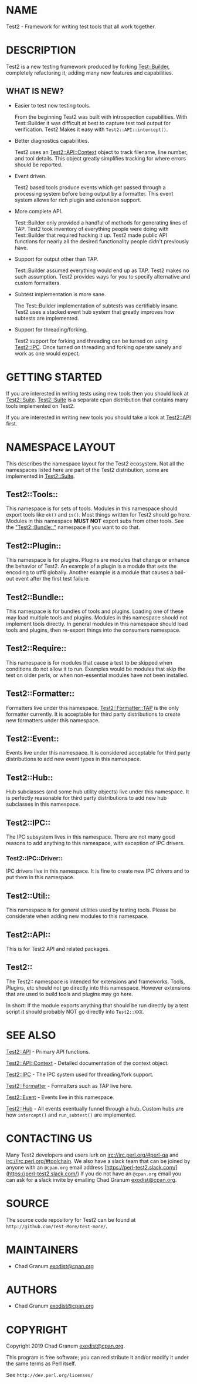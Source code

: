 # NAME

Test2 - Framework for writing test tools that all work together.

# DESCRIPTION

Test2 is a new testing framework produced by forking [Test::Builder](https://metacpan.org/pod/Test%3A%3ABuilder),
completely refactoring it, adding many new features and capabilities.

## WHAT IS NEW?

- Easier to test new testing tools.

    From the beginning Test2 was built with introspection capabilities. With
    Test::Builder it was difficult at best to capture test tool output for
    verification. Test2 Makes it easy with `Test2::API::intercept()`.

- Better diagnostics capabilities.

    Test2 uses an [Test2::API::Context](https://metacpan.org/pod/Test2%3A%3AAPI%3A%3AContext) object to track filename, line number, and
    tool details. This object greatly simplifies tracking for where errors should
    be reported.

- Event driven.

    Test2 based tools produce events which get passed through a processing system
    before being output by a formatter. This event system allows for rich plugin
    and extension support.

- More complete API.

    Test::Builder only provided a handful of methods for generating lines of TAP.
    Test2 took inventory of everything people were doing with Test::Builder that
    required hacking it up. Test2 made public API functions for nearly all the
    desired functionality people didn't previously have.

- Support for output other than TAP.

    Test::Builder assumed everything would end up as TAP. Test2 makes no such
    assumption. Test2 provides ways for you to specify alternative and custom
    formatters.

- Subtest implementation is more sane.

    The Test::Builder implementation of subtests was certifiably insane. Test2 uses
    a stacked event hub system that greatly improves how subtests are implemented.

- Support for threading/forking.

    Test2 support for forking and threading can be turned on using [Test2::IPC](https://metacpan.org/pod/Test2%3A%3AIPC).
    Once turned on threading and forking operate sanely and work as one would
    expect.

# GETTING STARTED

If you are interested in writing tests using new tools then you should look at
[Test2::Suite](https://metacpan.org/pod/Test2%3A%3ASuite). [Test2::Suite](https://metacpan.org/pod/Test2%3A%3ASuite) is a separate cpan distribution that contains
many tools implemented on Test2.

If you are interested in writing new tools you should take a look at
[Test2::API](https://metacpan.org/pod/Test2%3A%3AAPI) first.

# NAMESPACE LAYOUT

This describes the namespace layout for the Test2 ecosystem. Not all the
namespaces listed here are part of the Test2 distribution, some are implemented
in [Test2::Suite](https://metacpan.org/pod/Test2%3A%3ASuite).

## Test2::Tools::

This namespace is for sets of tools. Modules in this namespace should export
tools like `ok()` and `is()`. Most things written for Test2 should go here.
Modules in this namespace **MUST NOT** export subs from other tools. See the
["Test2::Bundle::"](#test2-bundle) namespace if you want to do that.

## Test2::Plugin::

This namespace is for plugins. Plugins are modules that change or enhance the
behavior of Test2. An example of a plugin is a module that sets the encoding to
utf8 globally. Another example is a module that causes a bail-out event after
the first test failure.

## Test2::Bundle::

This namespace is for bundles of tools and plugins. Loading one of these may
load multiple tools and plugins. Modules in this namespace should not implement
tools directly. In general modules in this namespace should load tools and
plugins, then re-export things into the consumers namespace.

## Test2::Require::

This namespace is for modules that cause a test to be skipped when conditions
do not allow it to run. Examples would be modules that skip the test on older
perls, or when non-essential modules have not been installed.

## Test2::Formatter::

Formatters live under this namespace. [Test2::Formatter::TAP](https://metacpan.org/pod/Test2%3A%3AFormatter%3A%3ATAP) is the only
formatter currently. It is acceptable for third party distributions to create
new formatters under this namespace.

## Test2::Event::

Events live under this namespace. It is considered acceptable for third party
distributions to add new event types in this namespace.

## Test2::Hub::

Hub subclasses (and some hub utility objects) live under this namespace. It is
perfectly reasonable for third party distributions to add new hub subclasses in
this namespace.

## Test2::IPC::

The IPC subsystem lives in this namespace. There are not many good reasons to
add anything to this namespace, with exception of IPC drivers.

### Test2::IPC::Driver::

IPC drivers live in this namespace. It is fine to create new IPC drivers and to
put them in this namespace.

## Test2::Util::

This namespace is for general utilities used by testing tools. Please be
considerate when adding new modules to this namespace.

## Test2::API::

This is for Test2 API and related packages.

## Test2::

The Test2:: namespace is intended for extensions and frameworks. Tools,
Plugins, etc should not go directly into this namespace. However extensions
that are used to build tools and plugins may go here.

In short: If the module exports anything that should be run directly by a test
script it should probably NOT go directly into `Test2::XXX`.

# SEE ALSO

[Test2::API](https://metacpan.org/pod/Test2%3A%3AAPI) - Primary API functions.

[Test2::API::Context](https://metacpan.org/pod/Test2%3A%3AAPI%3A%3AContext) - Detailed documentation of the context object.

[Test2::IPC](https://metacpan.org/pod/Test2%3A%3AIPC) - The IPC system used for threading/fork support.

[Test2::Formatter](https://metacpan.org/pod/Test2%3A%3AFormatter) - Formatters such as TAP live here.

[Test2::Event](https://metacpan.org/pod/Test2%3A%3AEvent) - Events live in this namespace.

[Test2::Hub](https://metacpan.org/pod/Test2%3A%3AHub) - All events eventually funnel through a hub. Custom hubs are how
`intercept()` and `run_subtest()` are implemented.

# CONTACTING US

Many Test2 developers and users lurk on [irc://irc.perl.org/#perl-qa](irc://irc.perl.org/#perl-qa) and
[irc://irc.perl.org/#toolchain](irc://irc.perl.org/#toolchain). We also have a slack team that can be joined
by anyone with an `@cpan.org` email address [https://perl-test2.slack.com/](https://perl-test2.slack.com/)
If you do not have an `@cpan.org` email you can ask for a slack invite by
emailing Chad Granum <exodist@cpan.org>.

# SOURCE

The source code repository for Test2 can be found at
`http://github.com/Test-More/test-more/`.

# MAINTAINERS

- Chad Granum <exodist@cpan.org>

# AUTHORS

- Chad Granum <exodist@cpan.org>

# COPYRIGHT

Copyright 2019 Chad Granum <exodist@cpan.org>.

This program is free software; you can redistribute it and/or
modify it under the same terms as Perl itself.

See `http://dev.perl.org/licenses/`
